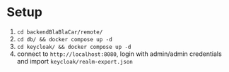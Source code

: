 # Setup

1. `cd backendBlaBlaCar/remote/`
2. `cd db/ && docker compose up -d`
3. `cd keycloak/ && docker compose up -d`
4. connect to `http://localhost:8080`, login with admin/admin credentials and import `keycloak/realm-export.json`
